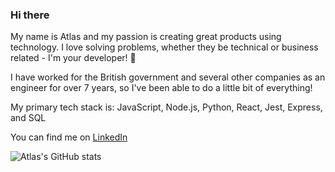 ### Hi there

My name is Atlas and my passion is creating great products using technology. I love solving problems, whether they be technical or business related - I'm your developer! 🚀

I have worked for the British government and several other companies as an engineer for over 7 years, so I've been able to do a little bit of everything! 

My primary tech stack is: JavaScript, Node.js, Python, React, Jest, Express, and SQL

You can find me on [LinkedIn](https://www.linkedin.com/in/asproson/)

![Atlas's GitHub stats](https://github-readme-stats.vercel.app/api?username=ASproson&show_icons=true&theme=github_dark)
